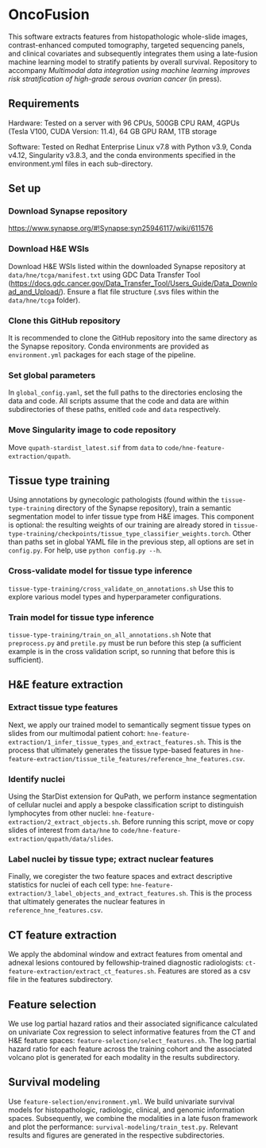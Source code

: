 # OncoFusion
This software extracts features from histopathologic whole-slide images, contrast-enhanced computed tomography, targeted sequencing panels, and clinical covariates and subsequently integrates them using a late-fusion machine learning model to stratify patients by overall survival. Repository to accompany <em>Multimodal data integration using machine learning improves risk stratification of high-grade serous ovarian cancer</em> (in press).

## Requirements

Hardware: Tested on a server with 96 CPUs, 500GB CPU RAM, 4GPUs (Tesla V100, CUDA Version: 11.4), 64 GB GPU RAM, 1TB storage

Software: Tested on Redhat Enterprise Linux v7.8 with Python v3.9, Conda v4.12, Singularity v3.8.3, and the conda environments specified in the environment.yml files in each sub-directory. 

## Set up

### Download Synapse repository
https://www.synapse.org/#!Synapse:syn25946117/wiki/611576

### Download H&E WSIs
Download H&E WSIs listed within the downloaded Synapse repository at `data/hne/tcga/manifest.txt` using GDC Data Transfer Tool (https://docs.gdc.cancer.gov/Data_Transfer_Tool/Users_Guide/Data_Download_and_Upload/). Ensure a flat file structure (.svs files within the `data/hne/tcga` folder).

### Clone this GitHub repository
It is recommended to clone the GitHub repository into the same directory as the Synapse repository. Conda environments are provided as `environment.yml` packages for each stage of the pipeline.

### Set global parameters
In `global_config.yaml`, set the full paths to the directories enclosing the data and code. All scripts assume that the code and data are within subdirectories of these paths, enitled `code` and `data` respectively.

### Move Singularity image to code repository
Move `qupath-stardist_latest.sif` from `data` to `code/hne-feature-extraction/qupath`.

## Tissue type training
Using annotations by gynecologic pathologists (found within the `tissue-type-training` directory of the Synapse repository), train a semantic segmentation model to infer tissue type from H&E images. This component is optional: the resulting weights of our training are already stored in `tissue-type-training/checkpoints/tissue_type_classifier_weights.torch`. Other than paths set in global YAML file in the previous step, all options are set in `config.py`. For help, use `python config.py --h`.

### Cross-validate model for tissue type inference
 `tissue-type-training/cross_validate_on_annotations.sh`
Use this to explore various model types and hyperparameter configurations.

### Train model for tissue type inference
`tissue-type-training/train_on_all_annotations.sh` Note that `preprocess.py` and `pretile.py` must be run before this step (a sufficient example is in the cross validation script, so running that before this is sufficient).
 
## H&E feature extraction

### Extract tissue type features
Next, we apply our trained model to semantically segment tissue types on slides from our multimodal patient cohort: `hne-feature-extraction/1_infer_tissue_types_and_extract_features.sh`. This is the process that ultimately generates the tissue type-based features in `hne-feature-extraction/tissue_tile_features/reference_hne_features.csv`.

### Identify nuclei
Using the StarDist extension for QuPath, we perform instance segmentation of cellular nuclei and apply a bespoke classification script to distinguish lymphocytes from other nuclei: `hne-feature-extraction/2_extract_objects.sh`. Before running this script, move or copy slides of interest from `data/hne` to `code/hne-feature-extraction/qupath/data/slides`.

### Label nuclei by tissue type; extract nuclear features
Finally, we coregister the two feature spaces and extract descriptive statistics for nuclei of each cell type: `hne-feature-extraction/3_label_objects_and_extract_features.sh`. This is the process that ultimately generates the nuclear features in `reference_hne_features.csv`.


## CT feature extraction
We apply the abdominal window and extract features from omental and adnexal lesions contoured by fellowship-trained diagnostic radiologists: `ct-feature-extraction/extract_ct_features.sh`. Features are stored as a csv file in the features subdirectory.


## Feature selection 
We use log partial hazard ratios and their associated significance calculated on univariate Cox regression to select informative features from the CT and H&E feature spaces: `feature-selection/select_features.sh`. The log partial hazard ratio for each feature across the training cohort and the associated volcano plot is generated for each modality in the results subdirectory.


## Survival modeling
Use `feature-selection/environment.yml`.
We build univariate survival models for histopathologic, radiologic, clinical, and genomic information spaces. Subsequently, we combine the modalities in a late fuson framework and plot the performance: `survival-modeling/train_test.py`. Relevant results and figures are generated in the respective subdirectories.
